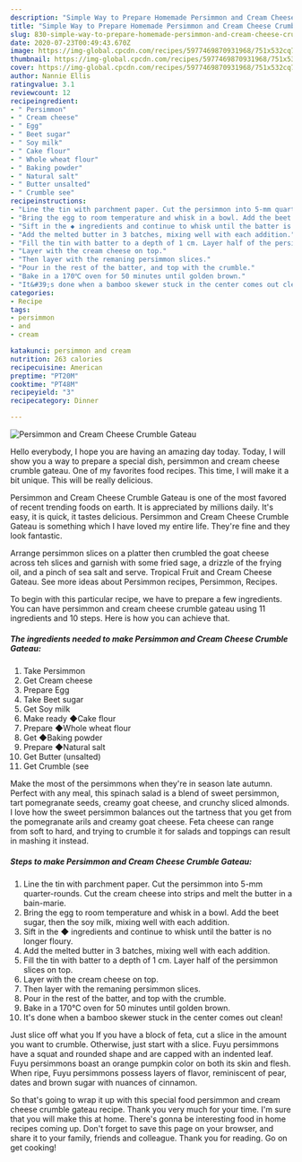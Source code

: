 ```yaml
---
description: "Simple Way to Prepare Homemade Persimmon and Cream Cheese Crumble Gateau"
title: "Simple Way to Prepare Homemade Persimmon and Cream Cheese Crumble Gateau"
slug: 830-simple-way-to-prepare-homemade-persimmon-and-cream-cheese-crumble-gateau
date: 2020-07-23T00:49:43.670Z
image: https://img-global.cpcdn.com/recipes/5977469870931968/751x532cq70/persimmon-and-cream-cheese-crumble-gateau-recipe-main-photo.jpg
thumbnail: https://img-global.cpcdn.com/recipes/5977469870931968/751x532cq70/persimmon-and-cream-cheese-crumble-gateau-recipe-main-photo.jpg
cover: https://img-global.cpcdn.com/recipes/5977469870931968/751x532cq70/persimmon-and-cream-cheese-crumble-gateau-recipe-main-photo.jpg
author: Nannie Ellis
ratingvalue: 3.1
reviewcount: 12
recipeingredient:
- " Persimmon"
- " Cream cheese"
- " Egg"
- " Beet sugar"
- " Soy milk"
- " Cake flour"
- " Whole wheat flour"
- " Baking powder"
- " Natural salt"
- " Butter unsalted"
- " Crumble see"
recipeinstructions:
- "Line the tin with parchment paper. Cut the persimmon into 5-mm quarter-rounds. Cut the cream cheese into strips and melt the butter in a bain-marie."
- "Bring the egg to room temperature and whisk in a bowl. Add the beet sugar, then the soy milk, mixing well with each addition."
- "Sift in the ◆ ingredients and continue to whisk until the batter is no longer floury."
- "Add the melted butter in 3 batches, mixing well with each addition."
- "Fill the tin with batter to a depth of 1 cm. Layer half of the persimmon slices on top."
- "Layer with the cream cheese on top."
- "Then layer with the remaning persimmon slices."
- "Pour in the rest of the batter, and top with the crumble."
- "Bake in a 170℃ oven for 50 minutes until golden brown."
- "It&#39;s done when a bamboo skewer stuck in the center comes out clean!"
categories:
- Recipe
tags:
- persimmon
- and
- cream

katakunci: persimmon and cream 
nutrition: 263 calories
recipecuisine: American
preptime: "PT20M"
cooktime: "PT48M"
recipeyield: "3"
recipecategory: Dinner

---
```



![Persimmon and Cream Cheese Crumble Gateau](https://img-global.cpcdn.com/recipes/5977469870931968/751x532cq70/persimmon-and-cream-cheese-crumble-gateau-recipe-main-photo.jpg)

Hello everybody, I hope you are having an amazing day today. Today, I will show you a way to prepare a special dish, persimmon and cream cheese crumble gateau. One of my favorites food recipes. This time, I will make it a bit unique. This will be really delicious.

Persimmon and Cream Cheese Crumble Gateau is one of the most favored of recent trending foods on earth. It is appreciated by millions daily. It's easy, it is quick, it tastes delicious. Persimmon and Cream Cheese Crumble Gateau is something which I have loved my entire life. They're fine and they look fantastic.

Arrange persimmon slices on a platter then crumbled the goat cheese across teh slices and garnish with some fried sage, a drizzle of the frying oil, and a pinch of sea salt and serve. Tropical Fruit and Cream Cheese Gateau. See more ideas about Persimmon recipes, Persimmon, Recipes.


To begin with this particular recipe, we have to prepare a few ingredients. You can have persimmon and cream cheese crumble gateau using 11 ingredients and 10 steps. Here is how you can achieve that.

<!--inarticleads1-->

##### The ingredients needed to make Persimmon and Cream Cheese Crumble Gateau:

1. Take  Persimmon
1. Get  Cream cheese
1. Prepare  Egg
1. Take  Beet sugar
1. Get  Soy milk
1. Make ready  ◆Cake flour
1. Prepare  ◆Whole wheat flour
1. Get  ◆Baking powder
1. Prepare  ◆Natural salt
1. Get  Butter (unsalted)
1. Get  Crumble (see


Make the most of the persimmons when they&#39;re in season late autumn. Perfect with any meal, this spinach salad is a blend of sweet persimmon, tart pomegranate seeds, creamy goat cheese, and crunchy sliced almonds. I love how the sweet persimmon balances out the tartness that you get from the pomegranate arils and creamy goat cheese. Feta cheese can range from soft to hard, and trying to crumble it for salads and toppings can result in mashing it instead. 

<!--inarticleads2-->

##### Steps to make Persimmon and Cream Cheese Crumble Gateau:

1. Line the tin with parchment paper. Cut the persimmon into 5-mm quarter-rounds. Cut the cream cheese into strips and melt the butter in a bain-marie.
1. Bring the egg to room temperature and whisk in a bowl. Add the beet sugar, then the soy milk, mixing well with each addition.
1. Sift in the ◆ ingredients and continue to whisk until the batter is no longer floury.
1. Add the melted butter in 3 batches, mixing well with each addition.
1. Fill the tin with batter to a depth of 1 cm. Layer half of the persimmon slices on top.
1. Layer with the cream cheese on top.
1. Then layer with the remaning persimmon slices.
1. Pour in the rest of the batter, and top with the crumble.
1. Bake in a 170℃ oven for 50 minutes until golden brown.
1. It&#39;s done when a bamboo skewer stuck in the center comes out clean!


Just slice off what you If you have a block of feta, cut a slice in the amount you want to crumble. Otherwise, just start with a slice. Fuyu persimmons have a squat and rounded shape and are capped with an indented leaf. Fuyu persimmons boast an orange pumpkin color on both its skin and flesh. When ripe, Fuyu persimmons possess layers of flavor, reminiscent of pear, dates and brown sugar with nuances of cinnamon. 

So that's going to wrap it up with this special food persimmon and cream cheese crumble gateau recipe. Thank you very much for your time. I'm sure that you will make this at home. There's gonna be interesting food in home recipes coming up. Don't forget to save this page on your browser, and share it to your family, friends and colleague. Thank you for reading. Go on get cooking!
